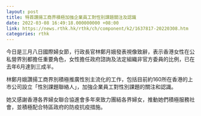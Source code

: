 ```yaml
---
layout: post
title: 特首讚揚工商界積極加強企業員工對性別課題關注及認識
date: 2022-03-08 16:49:18.000000000 +08:00
link: https://news.rthk.hk/rthk/ch/component/k2/1637817-20220308.htm
categories: rthk
---
```


今日是三月八日國際婦女節，行政長官林鄭月娥發表視像致辭，表示香港女性在公私營界別都擔任重要角色，女性擔任政府諮詢及法定組織非官方委員的比例，已在去年6月達到三成半。

林鄭月娥讚揚工商界別積極推廣性別主流化的工作，包括目前約160所在香港的上市公司設立「性別課題聯絡人」，加強企業員工對性別課題的關注和認識。

她又感謝香港各界婦女聯合協進會多年來致力團結各界婦女，推動她們積極服務社會，並積極配合特區政府的防疫抗疫措施。
